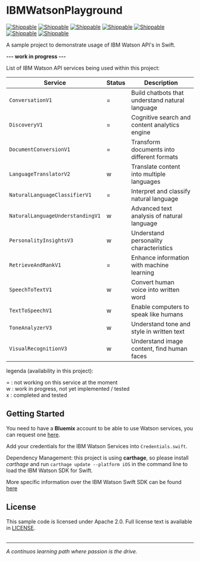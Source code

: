 # IBMWatsonPlayground

[![Shippable](https://img.shields.io/badge/platform-iOS-blue.svg)]()
[![Shippable](https://img.shields.io/badge/language-swift-orange.svg)]()
[![Shippable](https://img.shields.io/badge/packagemanager-carthage-yellow.svg)]()
[![Shippable](https://img.shields.io/badge/build-passing-green.svg)]()
[![Shippable](https://img.shields.io/badge/tests-passing-green.svg)]()
[![Shippable](https://img.shields.io/badge/coverage-n%2Fa-green.svg)]()
[![Shippable](https://img.shields.io/badge/license-apache%202.0-lightgrey.svg)]()

A sample project to demonstrate usage of IBM Watson API's in Swift.   

**--- work in progress ---**

List of IBM Watson API services being used within this project:

| Service  | Status | Description |
| ------------- | ------------- | ----- |
| `ConversationV1`  | = | Build chatbots that understand natural language  |
| `DiscoveryV1`  | = | Cognitive search and content analytics engine |
| `DocumentConversionV1`  | = | Transform documents into different formats |
| `LanguageTranslatorV2`  | w | Translate content into multiple languages |
| `NaturalLanguageClassifierV1`  | = | Interpret and classify natural language  |
| `NaturalLanguageUnderstandingV1`  | w | Advanced text analysis of natural language  |
| `PersonalityInsightsV3`  | w | Understand personality characteristics  |
| `RetrieveAndRankV1`  | = | Enhance information with machine learning |
| `SpeechToTextV1`  | w | Convert human voice into written word |
| `TextToSpeechV1`  | w | Enable computers to speak like humans |
| `ToneAnalyzerV3`  | w | Understand tone and style in written text |
| `VisualRecognitionV3`  | w | Understand image content, find human faces |

legenda (availability in this project): 

= : not working on this service at the moment    
w : work in progress, not yet implemented / tested      
x : completed and tested



## Getting Started

You need to have a **Bluemix** account to be able to use Watson services, you can request one [here][sign_up].

Add your credentials for the IBM Watson Services into `Credentials.swift`.

Dependency Management: this project is using **carthage**, so please install *carthage* and run `carthage update --platform iOS` in the command line to load the IBM Watson SDK for Swift.

More specific information over the IBM Watson Swift SDK can be found [here](watson_sdk)
## License

This sample code is licensed under Apache 2.0. Full license text is available in [LICENSE](LICENSE).
<BR /><BR />
***
*A continuos learning path where passion is the drive.*

[service_url]: http://www.ibm.com/smarterplanet/us/en/ibmwatson/developercloud/text-to-speech.html
[cloud_foundry]: https://github.com/cloudfoundry/cli
[getting_started]: http://www.ibm.com/smarterplanet/us/en/ibmwatson/developercloud/doc/getting_started/
[sign_up]: https://apps.admin.ibmcloud.com/manage/trial/bluemix.html?cm_mmc=WatsonDeveloperCloud-_-LandingSiteGetStarted-_-x-_-CreateAnAccountOnBluemixCLI
[watson_sdk]: https://github.com/watson-developer-cloud/swift-sdk
